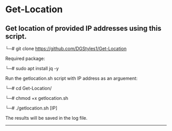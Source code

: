 # Get-Location
Get location of provided IP addresses using this script.
--------------------------------------------------------

└─# git clone https://github.com/DGStyles1/Get-Location

Required package:

└─# sudo apt install jq -y

Run the getlocation.sh script with IP address as an arguement:

└─# cd Get-Location/

└─# chmod +x getlocation.sh

└─# ./getlocation.sh [IP]

The results will be saved in the log file.

--------------------------------------------------------
